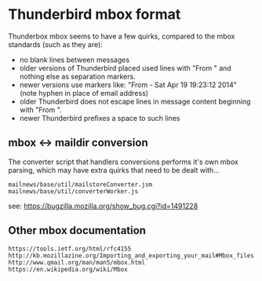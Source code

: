 # Thunderbird mbox format


Thunderbox mbox seems to have a few quirks, compared to the mbox standards (such as they are):

- no blank lines between messages
- older versions of Thunderbird placed used lines with "From " and nothing else as separation markers.
- newer versions use markers like: "From - Sat Apr 19 19:23:12 2014"
(note hyphen in place of email address)
- older Thunderbird does not escape lines in message content beginning with "From ".
- newer Thunderbird prefixes a space to such lines


## mbox <-> maildir conversion

The converter script that handlers conversions performs it's own mbox parsing, which
may have extra quirks that need to be dealt with...

    mailnews/base/util/mailstoreConverter.jsm
    mailnews/base/util/converterWorker.js

see:
    https://bugzilla.mozilla.org/show_bug.cgi?id=1491228


## Other mbox documentation

    https://tools.ietf.org/html/rfc4155
    http://kb.mozillazine.org/Importing_and_exporting_your_mail#Mbox_files
    http://www.qmail.org/man/man5/mbox.html
    https://en.wikipedia.org/wiki/Mbox

